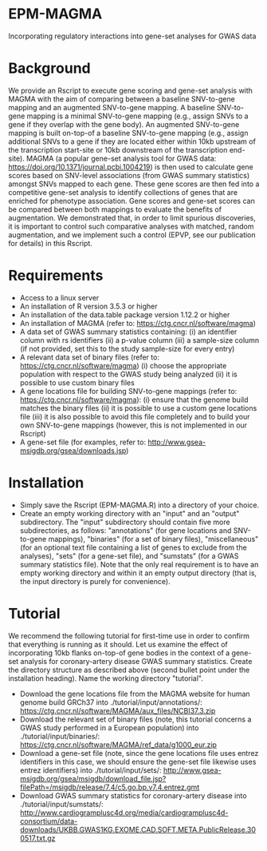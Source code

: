 # EPM-MAGMA
Incorporating regulatory interactions into gene-set analyses for GWAS data

# Background
We provide an Rscript to execute gene scoring and gene-set analysis with MAGMA with the aim of comparing between a baseline SNV-to-gene mapping and
an augmented SNV-to-gene mapping. A baseline SNV-to-gene mapping is a minimal SNV-to-gene mapping (e.g., assign SNVs to a gene if they overlap with
the gene body). An augmented SNV-to-gene mapping is built on-top-of a baseline SNV-to-gene mapping (e.g., assign additional SNVs to a gene if they 
are located either within 10kb upstream of the transcription start-site or 10kb downstream of the transcription end-site). MAGMA (a popular gene-set
analysis tool for GWAS data: https://doi.org/10.1371/journal.pcbi.1004219) is then used to calculate gene scores based on SNV-level associations (from 
GWAS summary statistics) amongst SNVs mapped to each gene. These gene scores are then fed into a competitive gene-set analysis to identify collections
of genes that are enriched for phenotype association. Gene scores and gene-set scores can be compared between both mappings to evaluate the benefits
of augmentation. We demonstrated that, in order to limit spurious discoveries, it is important to control such comparative analyses with matched, 
random augmentation, and we implement such a control (EPVP, see our publication for details) in this Rscript.

# Requirements
- Access to a linux server
- An installation of R version 3.5.3 or higher
- An installation of the data.table package version 1.12.2 or higher
- An installation of MAGMA (refer to: https://ctg.cncr.nl/software/magma)
- A data set of GWAS summary statistics containing:
  (i) an identifier column with rs identifiers
  (ii) a p-value column
  (iii) a sample-size column (if not provided, set this to the study sample-size for every entry)
- A relevant data set of binary files (refer to: https://ctg.cncr.nl/software/magma)
  (i) choose the appropriate population with respect to the GWAS study being analyzed
  (ii) it is possible to use custom binary files
- A gene locations file for building SNV-to-gene mappings (refer to: https://ctg.cncr.nl/software/magma):
  (i) ensure that the genome build matches the binary files
  (ii) it is possible to use a custom gene locations file
  (iii) it is also possible to avoid this file completely and to build your own SNV-to-gene mappings (however, this is not implemented in our Rscript)
- A gene-set file (for examples, refer to: http://www.gsea-msigdb.org/gsea/downloads.jsp)

# Installation
- Simply save the Rscript (EPM-MAGMA.R) into a directory of your choice.
- Create an empty working directory with an "input" and an "output" subdirectory. The "input" subdirectory should contain five more subdirectories, as follows: 
  "annotations" (for gene locations and SNV-to-gene mappings), "binaries" (for a set of binary files), "miscellaneous" (for an optional text file containing 
  a list of genes to exclude from the analyses), "sets" (for a gene-set file), and "sumstats" (for a GWAS summary statistics file). Note that the only real
  requirement is to have an empty working directory and within it an empty output directory (that is, the input directory is purely for convenience).

# Tutorial
We recommend the following tutorial for first-time use in order to confirm that everything is running as it should. Let us examine the effect of 
incorporating 10kb flanks on-top-of gene bodies in the context of a gene-set analysis for coronary-artery disease GWAS summary statistics. Create the 
directory structure as described above (second bullet point under the installation heading). Name the working directory "tutorial".
- Download the gene locations file from the MAGMA website for human genome build GRCh37 into ./tutorial/input/annotations/: https://ctg.cncr.nl/software/MAGMA/aux_files/NCBI37.3.zip
- Download the relevant set of binary files (note, this tutorial concerns a GWAS study performed in a European population) into ./tutorial/input/binaries/: https://ctg.cncr.nl/software/MAGMA/ref_data/g1000_eur.zip
- Download a gene-set file (note, since the gene locations file uses entrez identifiers in this case, we should ensure the gene-set file likewise uses entrez identifiers) into ./tutorial/input/sets/: http://www.gsea-msigdb.org/gsea/msigdb/download_file.jsp?filePath=/msigdb/release/7.4/c5.go.bp.v7.4.entrez.gmt
- Download GWAS summary statistics for coronary-artery disease into ./tutorial/input/sumstats/: http://www.cardiogramplusc4d.org/media/cardiogramplusc4d-consortium/data-downloads/UKBB.GWAS1KG.EXOME.CAD.SOFT.META.PublicRelease.300517.txt.gz








